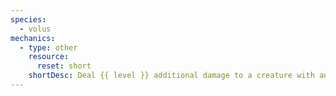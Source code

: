 ```yaml
---
species:
  - volus
mechanics:
  - type: other
    resource:
      reset: short
    shortDesc: Deal {{ level }} additional damage to a creature with an attack or power, if it is Medium or larger.
---
```

